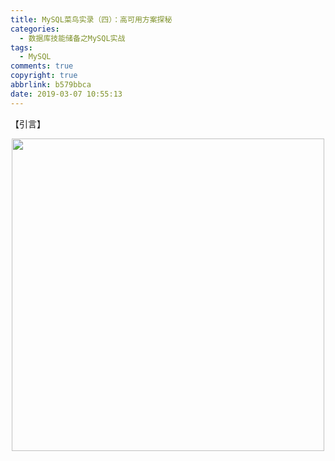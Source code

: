 ```yaml
---
title: MySQL菜鸟实录（四）：高可用方案探秘
categories:
  - 数据库技能储备之MySQL实战
tags:
  - MySQL
comments: true
copyright: true
abbrlink: b579bbca
date: 2019-03-07 10:55:13
---
```

【引言】
<div align=center><img src="https://github.com/ttfisher/images/raw/master/2019/2018-11-13-02.jpg" width="500"/></div>
<!-- more -->

